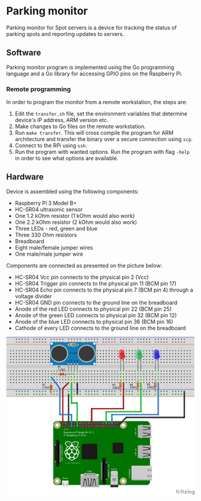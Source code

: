 # Parking monitor

Parking monitor for Spot servers is a device for tracking the status
of parking spots and reporting updates to servers.

## Software

Parking monitor program is implemented using the Go programming
language and a Go library for accessing GPIO pins on the Raspberry Pi.

### Remote programming
In order to program the monitor from a remote workstation, the steps are:

1. Edit the `transfer.sh` file, set the environment variables
   that determine device's IP address, ARM version etc.
2. Make changes to Go files on the remote workstation.
3. Run `make transfer`. This will cross compile the program for ARM
   architecture and transfer the binary over a secure connection using `scp`.
4. Connect to the RPi using `ssh`.
5. Run the program with wanted options. Run the program with flag `-help`
   in order to see what options are available.

## Hardware

Device is assembled using the following components:

* Raspberry Pi 3 Model B+
* HC-SR04 ultrasonic sensor
* One 1.2 kOhm resistor (1 kOhm would also work)
* One 2.2 kOhm resistor (2 kOhm would also work)
* Three LEDs - red, green and blue
* Three 330 Ohm resistors
* Breadboard
* Eight male/female jumper wires
* One male/male jumper wire

Components are connected as presented on the picture below:

* HC-SR04 Vcc pin connects to the physical pin 2 (Vcc)
* HC-SR04 Trigger pin connects to the physical pin 11 (BCM pin 17)
* HC-SR04 Echo pin connects to the physical pin 7 (BCM pin 4)
  through a voltage divider
* HC-SR04 GND pin connects to the ground line on the breadboard
* Anode of the red LED connects to physical pin 22 (BCM pin 25)
* Anode of the green LED connects to physical pin 32 (BCM pin 12)
* Anode of the blue LED connects to physical pin 36 (BCM pin 16)
* Cathode of every LED connects to the ground line on the breadboard

![parking_monitor](parking_monitor.png)
